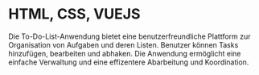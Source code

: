 # HTML, CSS, VUEJS

Die To-Do-List-Anwendung bietet eine benutzerfreundliche Plattform zur Organisation von Aufgaben und deren Listen. Benutzer können Tasks hinzufügen, bearbeiten und abhaken. Die Anwendung ermöglicht eine einfache Verwaltung und eine effizentere Abarbeitung und Koordination.
